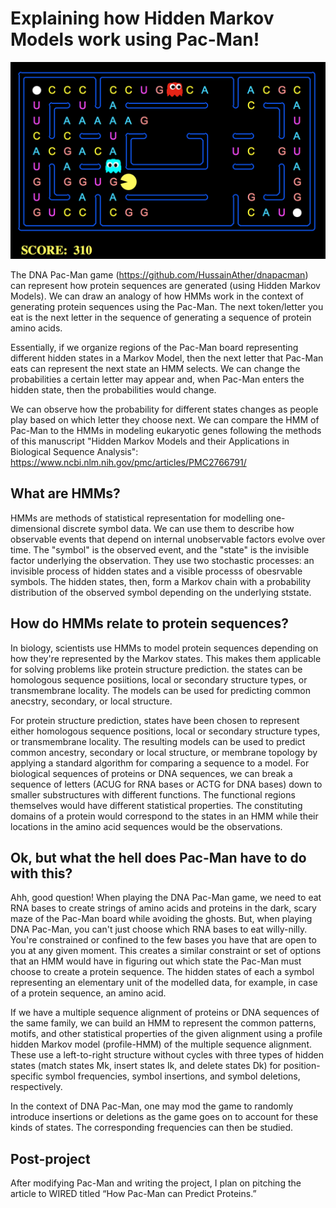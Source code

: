# Explaining how Hidden Markov Models work using Pac-Man!

![DNA Pac-Man board](img/dnapacmanboard.png)

The DNA Pac-Man game (https://github.com/HussainAther/dnapacman) can represent how protein sequences are generated (using Hidden Markov Models). We can draw an analogy of how HMMs work in the context of generating protein sequences using the Pac-Man. The next token/letter you eat is the next letter in the sequence of generating a sequence of protein amino acids. 

Essentially, if we organize regions of the Pac-Man board representing different hidden states in a Markov Model, then the next letter that Pac-Man eats can represent the next state an HMM selects. We can change the probabilities a certain letter may appear and, when Pac-Man enters the hidden state, then the probabilities would change. 

We can observe how the probability for different states changes as people play based on which letter they choose next. We can compare the HMM of Pac-Man to the HMMs in modeling eukaryotic genes following the methods of this manuscript "Hidden Markov Models and their Applications in Biological Sequence Analysis": https://www.ncbi.nlm.nih.gov/pmc/articles/PMC2766791/

## What are HMMs?

HMMs are methods of statistical representation for modelling one-dimensional discrete symbol data. We can use them to describe how observable events that depend on internal unobservable factors evolve over time. The "symbol" is the observed event, and the "state" is the invisible factor underlying the observation. They use two stochastic processes: an invisible process of hidden states and a visible processs of obesrvable symbols. The hidden states, then, form a Markov chain with a probability distribution of the observed symbol depending on the underlying ststate. 

## How do HMMs relate to protein sequences? 

In biology, scientists use HMMs to model protein sequences depending on how they're represented by the Markov states. This makes them applicable for solving problems like protein structure prediction. the states can be homologous sequence posiitions, local or secondary structure types, or transmembrane locality. The models can be used for predicting common anecstry, secondary, or local structure.    

For protein structure prediction, states have been chosen to represent either homologous sequence positions, local or secondary structure types, or transmembrane locality. The resulting models can be used to predict common ancestry, secondary or local structure, or membrane topology by applying a standard algorithm for comparing a sequence to a model. For biological sequences of proteins or DNA sequences, we can break a sequence of letters (ACUG for RNA bases or ACTG for DNA bases) down to smaller substructures with different functions. The functional regions themselves would have different statistical properties. The constituting domains of a protein would correspond to the states in an HMM while their locations in the amino acid sequences would be the observations.   

## Ok, but what the hell does Pac-Man have to do with this?

Ahh, good question! When playing the DNA Pac-Man game, we need to eat RNA bases to create strings of amino acids and proteins in the dark, scary maze of the Pac-Man board while avoiding the ghosts. But, when playing DNA Pac-Man, you can't just choose which RNA bases to eat willy-nilly. You're constrained or confined to the few bases you have that are open to you at any given moment. This creates a similar constraint or set of options that an HMM would have in figuring out which state the Pac-Man must choose to create a protein sequence. The hidden states of each  a symbol representing an elementary unit of the modelled data, for example, in case of a protein sequence, an amino acid.  

If we have a multiple sequence alignment of proteins or DNA sequences of the same family, we can build an HMM to represent the common patterns, motifs, and other statistical properties of the given alignment using a profile hidden Markov model (profile-HMM) of the multiple sequence alignment. These use a left-to-right structure without cycles with three types of hidden states (match states Mk, insert states Ik, and delete states Dk) for position-specific symbol frequencies, symbol insertions, and symbol deletions, respectively. 

In the context of DNA Pac-Man, one may mod the game to randomly introduce insertions or deletions as the game goes on to account for these kinds of states. The corresponding frequencies can then be studied. 

## Post-project

After modifying Pac-Man and writing the project, I plan on pitching the article to WIRED titled “How Pac-Man can Predict Proteins.” 
